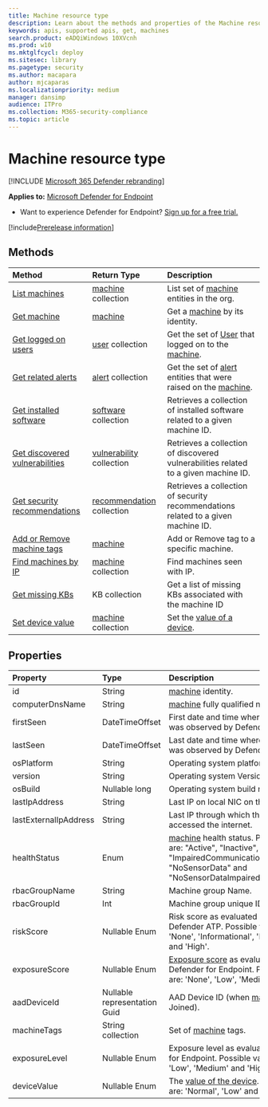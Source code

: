 ```yaml
---
title: Machine resource type
description: Learn about the methods and properties of the Machine resource type in Microsoft Defender Advanced Threat Protection.
keywords: apis, supported apis, get, machines
search.product: eADQiWindows 10XVcnh
ms.prod: w10
ms.mktglfcycl: deploy
ms.sitesec: library
ms.pagetype: security
ms.author: macapara
author: mjcaparas
ms.localizationpriority: medium
manager: dansimp
audience: ITPro
ms.collection: M365-security-compliance 
ms.topic: article
---
```


# Machine resource type

[!INCLUDE [Microsoft 365 Defender rebranding](../../includes/microsoft-defender.md)]


**Applies to:** [Microsoft Defender for Endpoint](https://go.microsoft.com/fwlink/p/?linkid=2146631)

- Want to experience Defender for Endpoint? [Sign up for a free trial.](https://www.microsoft.com/microsoft-365/windows/microsoft-defender-atp?ocid=docs-wdatp-exposedapis-abovefoldlink) 

[!include[Prerelease information](../../includes/prerelease.md)]

## Methods

Method|Return Type |Description
:---|:---|:---
[List machines](get-machines.md) | [machine](machine.md) collection | List set of [machine](machine.md) entities in the org.
[Get machine](get-machine-by-id.md) | [machine](machine.md) | Get a [machine](machine.md) by its identity.
[Get logged on users](get-machine-log-on-users.md) | [user](user.md) collection | Get the set of [User](user.md) that logged on to the [machine](machine.md).
[Get related alerts](get-machine-related-alerts.md) | [alert](alerts.md) collection | Get the set of [alert](alerts.md) entities that were raised on the [machine](machine.md).
[Get installed software](get-installed-software.md) | [software](software.md) collection | Retrieves a collection of installed software related to a given machine ID.
[Get discovered vulnerabilities](get-discovered-vulnerabilities.md) | [vulnerability](vulnerability.md) collection | Retrieves a collection of discovered vulnerabilities related to a given machine ID.
[Get security recommendations](get-security-recommendations.md) | [recommendation](recommendation.md) collection | Retrieves a collection of security recommendations related to a given machine ID.
[Add or Remove machine tags](add-or-remove-machine-tags.md) | [machine](machine.md) | Add or Remove tag to a specific machine.
[Find machines by IP](find-machines-by-ip.md) | [machine](machine.md) collection | Find machines seen with IP.
[Get missing KBs](get-missing-kbs-machine.md) | KB collection | Get a list of missing KBs associated with the machine ID
[Set device value](set-device-value.md)| [machine](machine.md) collection | Set the [value of a device](tvm-assign-device-value.md).

## Properties

Property |   Type   |   Description
:---|:---|:---
id | String | [machine](machine.md) identity.
computerDnsName | String | [machine](machine.md) fully qualified name.
firstSeen | DateTimeOffset | First date and time where the [machine](machine.md) was observed by Defender for Endpoint.
lastSeen | DateTimeOffset | Last date and time where the [machine](machine.md) was observed by Defender for Endpoint.
osPlatform | String | Operating system platform.
version | String | Operating system Version.
osBuild | Nullable long | Operating system build number.
lastIpAddress | String | Last IP on local NIC on the [machine](machine.md).
lastExternalIpAddress | String | Last IP through which the [machine](machine.md) accessed the internet.
healthStatus | Enum | [machine](machine.md) health status. Possible values are: "Active", "Inactive", "ImpairedCommunication", "NoSensorData" and "NoSensorDataImpairedCommunication"
rbacGroupName | String | Machine group Name.
rbacGroupId | Int | Machine group unique ID.
riskScore | Nullable Enum | Risk score as evaluated by Microsoft Defender ATP. Possible values are: 'None', 'Informational', 'Low', 'Medium' and 'High'.
exposureScore | Nullable Enum | [Exposure score](tvm-exposure-score.md) as evaluated by Defender for Endpoint. Possible values are: 'None', 'Low', 'Medium' and 'High'.
aadDeviceId | Nullable representation Guid | AAD Device ID (when [machine](machine.md) is AAD Joined).
machineTags | String collection | Set of [machine](machine.md) tags.
exposureLevel | Nullable Enum | Exposure level as evaluated by Defender for Endpoint. Possible values are: 'None', 'Low', 'Medium' and 'High'.
deviceValue | Nullable Enum | The [value of the device](tvm-assign-device-value.md). Possible values are: 'Normal', 'Low' and 'High'.

